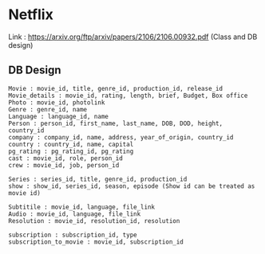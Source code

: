 # Netflix 

Link : https://arxiv.org/ftp/arxiv/papers/2106/2106.00932.pdf (Class and DB design)

## DB Design

    Movie : movie_id, title, genre_id, production_id, release_id
    Movie_details : movie_id, rating, length, brief, Budget, Box office
    Photo : movie_id, photolink
    Genre : genre_id, name
    Language : language_id, name
    Person : person_id, first_name, last_name, DOB, DOD, height, country_id
    company : company_id, name, address, year_of_origin, country_id
    country : country_id, name, capital
    pg_rating : pg_rating_id, pg_rating
    cast : movie_id, role, person_id
    crew : movie_id, job, person_id

    Series : series_id, title, genre_id, production_id
    show : show_id, series_id, season, episode (Show id can be treated as movie id)

    Subtitile : movie_id, language, file_link
    Audio : movie_id, language, file_link
    Resolution : movie_id, resolution_id, resolution

    subscription : subscription_id, type
    subscription_to_movie : movie_id, subscription_id
